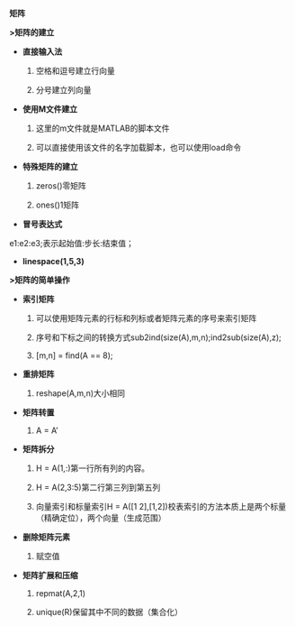 **矩阵**

**\>矩阵的建立**

-   **直接输入法**

    1.  空格和逗号建立行向量

    2.  分号建立列向量

-   **使用M文件建立**

    1.  这里的m文件就是MATLAB的脚本文件

    2.  可以直接使用该文件的名字加载脚本，也可以使用load命令

-   **特殊矩阵的建立**

    1.  zeros()零矩阵

    2.  ones()1矩阵

-   **冒号表达式**

e1:e2:e3;表示起始值:步长:结束值；

-   **linespace(1,5,3)**

**\>矩阵的简单操作**

-   **索引矩阵**

    1.  可以使用矩阵元素的行标和列标或者矩阵元素的序号来索引矩阵

    2.  序号和下标之间的转换方式sub2ind(size(A),m,n);ind2sub(size(A),z);

    3.  [m,n] = find(A == 8);

-   **重排矩阵**

    1.  reshape(A,m,n)大小相同

-   **矩阵转置**

    1.  A = A’

-   **矩阵拆分**

    1.  H = A(1,:)第一行所有列的内容。

    2.  H = A(2,3:5)第二行第三列到第五列

    3.  向量索引和标量索引H = A([1
        2],[1,2])校表索引的方法本质上是两个标量（精确定位），两个向量（生成范围）

-   **删除矩阵元素**

    1.  赋空值

-   **矩阵扩展和压缩**

    1.  repmat(A,2,1)

    2.  unique(R)保留其中不同的数据（集合化）
